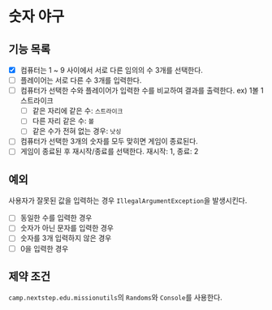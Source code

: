 # 숫자 야구

## 기능 목록

- [x] 컴퓨터는 1 ~ 9 사이에서 서로 다른 임의의 수 3개를 선택한다.
- [ ] 플레이어는 서로 다른 수 3개를 입력한다.
- [ ] 컴퓨터가 선택한 수와 플레이어가 입력한 수를 비교하여 결과를 출력한다. ex) 1볼 1스트라이크
    - [ ] 같은 자리에 같은 수: `스트라이크`
    - [ ] 다른 자리 같은 수: `볼`
    - [ ] 같은 수가 전혀 없는 경우: `낫싱`
- [ ] 컴퓨터가 선택한 3개의 숫자를 모두 맞히면 게임이 종료된다.
- [ ] 게임이 종료된 후 재시작/종료를 선택한다. 재시작: 1, 종료: 2

## 예외

사용자가 잘못된 값을 입력하는 경우 `IllegalArgumentException`을 발생시킨다.

- [ ] 동일한 수를 입력한 경우
- [ ] 숫자가 아닌 문자를 입력한 경우
- [ ] 숫자를 3개 입력하지 않은 경우
- [ ] 0을 입력한 경우

## 제약 조건

`camp.nextstep.edu.missionutils`의 `Randoms`와 `Console`를 사용한다.